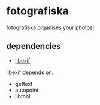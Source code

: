 # fotografiska

fotografiska organises your photos!

## dependencies

* [libexif](https://github.com/libexif/libexif)

libexif depends on:

* gettext
* autopoint
* libtool
